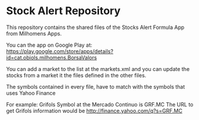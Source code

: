 # Stock Alert Repository
This repository contains the shared files of the Stocks Alert Formula App from Milhomens Apps.

You can the app on Google Play at:
https://play.google.com/store/apps/details?id=cat.obiols.milhomens.BorsaValors

You can add a market to the list at the markets.xml and you can update the stocks from a market it the files defined in the other files.

The symbols contained in every file, have to match with the symbols that uses Yahoo Finance

For example:  Grifols Symbol at the Mercado Continuo is  GRF.MC
              The URL to get Grifols information would be  http://finance.yahoo.com/q?s=GRF.MC
        
